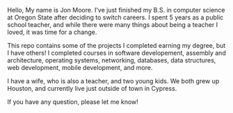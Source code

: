Hello, My name is Jon Moore. I've just finished my B.S. in computer science at Oregon State after deciding to switch careers. I spent 5 years as a public school teacher, and while there were many things about being a teacher I loved, it was time for a change. 

This repo contains some of the projects I completed earning my degree, but I have others! I completed courses in software developement, assembly and architecture, operating systems, networking, databases, data structures, web development, mobile development, and more. 

I have a wife, who is also a teacher, and two young kids. We both grew up Houston, and currently live just outside of town in Cypress.

If you have any question, please let me know!
